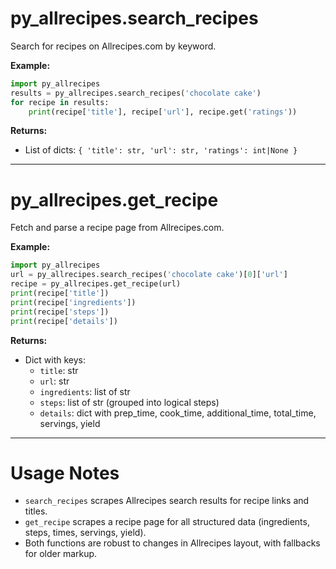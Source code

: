 # py_allrecipes.search_recipes

Search for recipes on Allrecipes.com by keyword.

**Example:**

```python
import py_allrecipes
results = py_allrecipes.search_recipes('chocolate cake')
for recipe in results:
    print(recipe['title'], recipe['url'], recipe.get('ratings'))
```

**Returns:**
- List of dicts: `{ 'title': str, 'url': str, 'ratings': int|None }`

---

# py_allrecipes.get_recipe

Fetch and parse a recipe page from Allrecipes.com.

**Example:**

```python
import py_allrecipes
url = py_allrecipes.search_recipes('chocolate cake')[0]['url']
recipe = py_allrecipes.get_recipe(url)
print(recipe['title'])
print(recipe['ingredients'])
print(recipe['steps'])
print(recipe['details'])
```

**Returns:**
- Dict with keys:
  - `title`: str
  - `url`: str
  - `ingredients`: list of str
  - `steps`: list of str (grouped into logical steps)
  - `details`: dict with prep_time, cook_time, additional_time, total_time, servings, yield

---

# Usage Notes
- `search_recipes` scrapes Allrecipes search results for recipe links and titles.
- `get_recipe` scrapes a recipe page for all structured data (ingredients, steps, times, servings, yield).
- Both functions are robust to changes in Allrecipes layout, with fallbacks for older markup.
